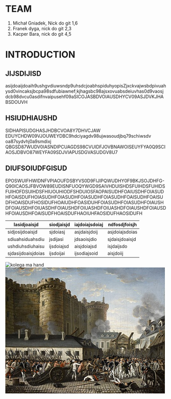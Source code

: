 # TEAM
1. Michał Gniadek, Nick do git 1,6
2. Franek dyga, nick do git 2,3
3. Kacper Bara, nick do git 4,5

# INTRODUCTION
## JIJSDIJISD
asijdoaijdoaih9ushgvdiuwsndp9uhsdcjoabhspiduhyopisZjxckvajwsbdpivuahysd0vincaksjbcpa98sdfubiawnef;kjhagsbc98ajsxovuabsdeiuvhas0d9vaosjdcb98dvcu0asdifnvaipusehf09aSICOJASBDVOIAUSDHYCV09ASJDVKJHABSDOUVH
## HSIUDHIAUSHD
SIDHAPISUDGHASJHDBCVOA8Y7DHVCJAW EDUYCHDW09VJOUWEYDBC9hdciyagdv98ujwasoudjbq79schiwsdv oa87sydvhj0a9smdixj  QBGSD87WUDV0IASNDIPCUAGDS98CVUIDFJOVBNAWOISEUYFYA0Q9SCIAOSJDBVO87WEYFA09SDJVIAPUSDGVASUDGV8U7
## DIUFSOIUDFGISUD
EPOSWUIFHWIDNFVPIAOUFDSBYVS0D9FIJIPQWUDHY0F9BKJSOJDHFG-Q90ICAOSJFBVOW89EUDISNFUOQYWGD9SAIVHDUISHDSFUIHDSFUHIDSFUIHOFDSUIHDSFHIUOUHIODFSHDUIOSFAOPAISUDHFOAIUSDHFOIASUDHFOAISDUFHOIASUDHFOIASUDHFOIASUDHFOIASUDHFOAISUDHFOAISUDFHOAISDUFHOSIDUFHOAIUDHFOASIDUHFOIASUDHFOIASUDHFOIAUSHDFOIAUSDHFOIUASDHFOIAUSHDFOIUASHDFOIUASHDFOIAUSHDFOIAUSDHFOIAUSDHFOAISUDFHOAISDUFHAOIUHFAOSIDUFHAOSIDUFH    

Iasidjoaisjd|siodjaisjd|iajdoiajsdoiaj|ndfosdjfoisjh
-------------|---------|----------------|------------
sidjosijdoaisjd|sjdoiasj|asjdaisjdoij|asjdoiajsdoias
sdiuahsiduahsdiu|jsdijasi|jdsaoisjdio|sjdaisjdoaisjd
ushdiuhsdiuhaisu|ijsdoiajsd|aisjdoiajsd|isjdaijsdo
sjdasijdoaisjdoias|ijsdoijai|ijsodiajsoid|aisjdoiij

![kolega ma hand](https://upload.wikimedia.org/wikipedia/commons/thumb/a/a8/Tour_Eiffel_Wikimedia_Commons.jpg/800px-Tour_Eiffel_Wikimedia_Commons.jpg)
![kolega ma kloca](IMG/Anonymous_-_Prise_de_la_Bastille.jpg)






